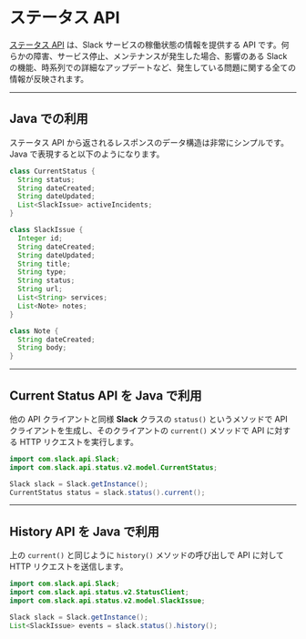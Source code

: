 # ステータス API

[ステータス API](/reference/slack-status-api) は、Slack サービスの稼働状態の情報を提供する API です。何らかの障害、サービス停止、メンテナンスが発生した場合、影響のある Slack の機能、時系列での詳細なアップデートなど、発生している問題に関する全ての情報が反映されます。

---
## Java での利用

ステータス API から返されるレスポンスのデータ構造は非常にシンプルです。Java で表現すると以下のようになります。

```java
class CurrentStatus {
  String status;
  String dateCreated;
  String dateUpdated;
  List<SlackIssue> activeIncidents;
}

class SlackIssue {
  Integer id;
  String dateCreated;
  String dateUpdated;
  String title;
  String type;
  String status;
  String url;
  List<String> services;
  List<Note> notes;
}

class Note {
  String dateCreated;
  String body;
}
```

---
## Current Status API を Java で利用

他の API クライアントと同様 **Slack** クラスの `status()` というメソッドで API クライアントを生成し、そのクライアントの `current()` メソッドで API に対する HTTP リクエストを実行します。

```java
import com.slack.api.Slack;
import com.slack.api.status.v2.model.CurrentStatus;

Slack slack = Slack.getInstance();
CurrentStatus status = slack.status().current();
```

---
## History API を Java で利用

上の `current()` と同じように `history()` メソッドの呼び出しで API に対して HTTP リクエストを送信します。

```java
import com.slack.api.Slack;
import com.slack.api.status.v2.StatusClient;
import com.slack.api.status.v2.model.SlackIssue;

Slack slack = Slack.getInstance();
List<SlackIssue> events = slack.status().history();
```
